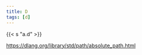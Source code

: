 ```yaml
---
title: D
tags: [d]
---
```


{{< s "a.d" >}}

<https://dlang.org/library/std/path/absolute_path.html>
